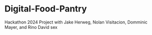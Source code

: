 # Digital-Food-Pantry
Hackathon 2024 Project with Jake Herweg, Nolan Visitacion, Domminic Mayer, and Rino David
sex
